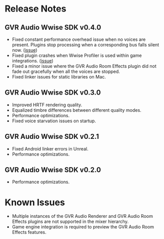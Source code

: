 # Release Notes

## GVR Audio Wwise SDK v0.4.0
* Fixed constant performance overhead issue when no voices are present. Plugins
  stop processing when a corresponding bus falls silent now.
  ([issue](https://github.com/googlevr/gvr-audio-wwise-sdk/issues/4))
* Fixed plugin crashes when Wwise Profiler is used within game integrations.
  ([issue](https://github.com/googlevr/gvr-audio-wwise-sdk/issues/5))
* Fixed a minor issue where the GVR Audio Room Effects plugin did not fade out
  gracefully when all the voices are stopped.
* Fixed linker issues for static libraries on Mac.

## GVR Audio Wwise SDK v0.3.0
* Improved HRTF rendering quality.
* Equalized timbre differences between different quality modes.
* Performance optimizations.
* Fixed voice starvation issues on startup.

## GVR Audio Wwise SDK v0.2.1
* Fixed Android linker errors in Unreal.
* Performance optimizations.

## GVR Audio Wwise SDK v0.2.0
* Performance optimizations.

# Known Issues

* Multiple instances of the GVR Audio Renderer and GVR Audio Room Effects
  plugins are not supported in the mixer hierarchy.
* Game engine integration is required to preview the GVR Audio Room Effects
  features.
